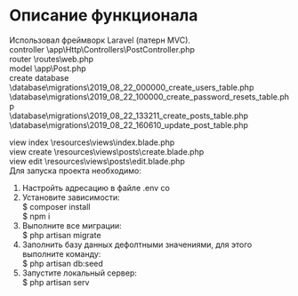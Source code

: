 
# Описание функционала
Использовал фреймворк Laravel (патерн MVC). </br>
controller \app\Http\Controllers\PostController.php </br>
router \routes\web.php </br>
model \app\Post.php </br>
create database \database\migrations\2019_08_22_000000_create_users_table.php </br>
          \database\migrations\2019_08_22_100000_create_password_resets_table.php </br>
          \database\migrations\2019_08_22_133211_create_posts_table.php </br>
          \database\migrations\2019_08_22_160610_update_post_table.php </br>

view index \resources\views\index.blade.php </br>
view create \resources\views\posts\create.blade.php </br>
view edit \resources\views\posts\edit.blade.php </br>
Для запуска проекта необходимо: </br>
1) Настройть адресацию в файле .env со </br>
2) Установите зависимости: </br>
    $ composer install </br>
    $ npm i </br>
3) Выполните все миграции: </br>
    $ php artisan migrate </br>
4) Заполнить базу данных дефолтными значениями, для этого выполните команду: </br>
    $ php artisan db:seed </br>
5) Запустите локальный сервер: </br>
    $ php artisan serv </br>
